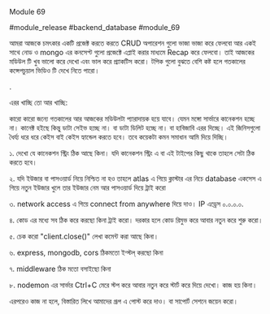 Module 69

#module_release #backend_database #module_69



আমরা আজকে চমৎকার একটি প্রজেক্ট করতে করতে CRUD অপারেশন গুলো ভাজা ভাজা করে ফেলবো আর একই সাথে নোড ও mongo এর কনসেপ্ট গুলো প্রজেক্টে এপ্লাই করার মাধ্যমে Recap করে ফেলবো। তাই আজকের মডিউল টি খুব ভালো করে দেখো এবং ভাল করে প্র্যাকটিস করো। টপিক গুলো বুঝতে বেশি কষ্ট হলে গতকালের কন্সেপচুয়াল ভিডিও টি দেখে নিতে পারো।



.

এরর খাচ্ছি তো আর খাচ্ছি: 

কারো কারো জন্যে গতকালের আর আজকের মডিউলটা প্যারাদায়ক হয়ে যাবে। যেমন মঙ্গো সার্ভারে কানেকশন হচ্ছে না। কানেক্ট হইছে কিন্তু ডাটা সেইভ হচ্ছে না। বা ডাটা ডিলিট হচ্ছে না। বা হাবিজাবি এরর দিচ্ছে। এই জিনিসগুলো ধৈর্য্য ধরে ধরে কেইস বাই কেইস হ্যান্ডেল করতে হবে। তবে কয়েকটা কমন সমাধান আমি দিয়ে দিচ্ছি। 



১. দেখো যে কানেকশন স্ট্রিং ঠিক আছে কিনা। যদি কানেকশন স্ট্রিং এ <password> বা <dbname> এই টাইপের কিছু থাকে তাহলে সেটা ঠিক করতে হবে। 

২. যদি ইউজার বা পাসওয়ার্ড নিয়ে নিশ্চিত না হও তাহলে atlas এ গিয়ে ক্লাস্টার এর নিচে database একসেস এ গিয়ে নতুন ইউজার খুলে তার ইউজার নেম আর পাসওয়ার্ড দিয়ে ট্রাই করো 

৩. network access এ গিয়ে connect from anywhere দিয়ে দাও। IP এড্রেস ০.০.০.০.

৪. কোড এর মধ্যে সব ঠিক করে করছো কিনা ট্রাই করো। দরকার হলে কোড রিমুভ করে আবার নতুন করে শুরু করো। 

৫. চেক করো "client.close()" লেখা কমেন্ট করা আছে কিনা। 

৬. express, mongodb, cors ঠিকমতো ইন্স্টল্ করছো কিনা 

৭. middleware ঠিক মতো বসাইছো কিনা 

৮. nodemon এর সার্ভার Ctrl+C মেরে স্টপ করে আবার নতুন করে স্টার্ট করে দিয়ে দেখো। কাজ হয় কিনা।



এরপরেও কাজ না হলে, বিস্তারিত লিখে আমাদের গ্রূপ এ পোস্ট করে দাও। বা সাপোর্ট সেশনে জয়েন করো। 

